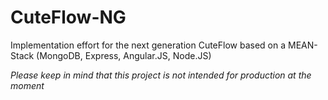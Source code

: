 CuteFlow-NG
===========

Implementation effort for the next generation CuteFlow based on a MEAN-Stack (MongoDB, Express, Angular.JS, Node.JS)

*Please keep in mind that this project is not intended for production at the moment*


